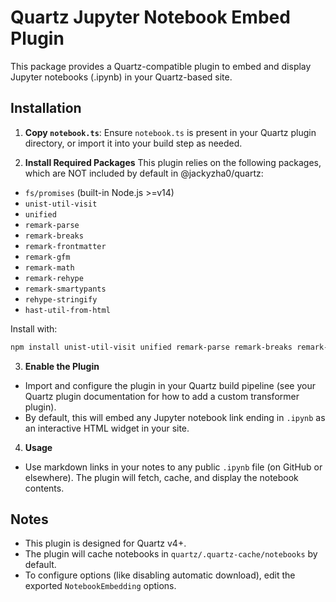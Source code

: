 # Quartz Jupyter Notebook Embed Plugin

This package provides a Quartz-compatible plugin to embed and display Jupyter notebooks (.ipynb) in your Quartz-based site.

## Installation

1. **Copy `notebook.ts`**: Ensure `notebook.ts` is present in your Quartz plugin directory, or import it into your build step as needed.

2. **Install Required Packages**
This plugin relies on the following packages, which are NOT included by default in @jackyzha0/quartz:

- `fs/promises` (built-in Node.js >=v14)
- `unist-util-visit`
- `unified`
- `remark-parse`
- `remark-breaks`
- `remark-frontmatter`
- `remark-gfm`
- `remark-math`
- `remark-rehype`
- `remark-smartypants`
- `rehype-stringify`
- `hast-util-from-html`

Install with:
```bash
npm install unist-util-visit unified remark-parse remark-breaks remark-frontmatter remark-gfm remark-math remark-rehype remark-smartypants rehype-stringify hast-util-from-html
```

3. **Enable the Plugin**

- Import and configure the plugin in your Quartz build pipeline (see your Quartz plugin documentation for how to add a custom transformer plugin).
- By default, this will embed any Jupyter notebook link ending in `.ipynb` as an interactive HTML widget in your site.

4. **Usage**

- Use markdown links in your notes to any public `.ipynb` file (on GitHub or elsewhere). The plugin will fetch, cache, and display the notebook contents.

## Notes
- This plugin is designed for Quartz v4+.
- The plugin will cache notebooks in `quartz/.quartz-cache/notebooks` by default.
- To configure options (like disabling automatic download), edit the exported `NotebookEmbedding` options.
